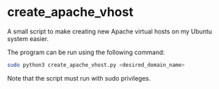 # create_apache_vhost

A small script to make creating new Apache virtual hosts on my Ubuntu system easier.

The program can be run using the following command:
```bash
sudo python3 create_apache_vhost.py <desired_domain_name>
```
Note that the script must run with sudo privileges.
